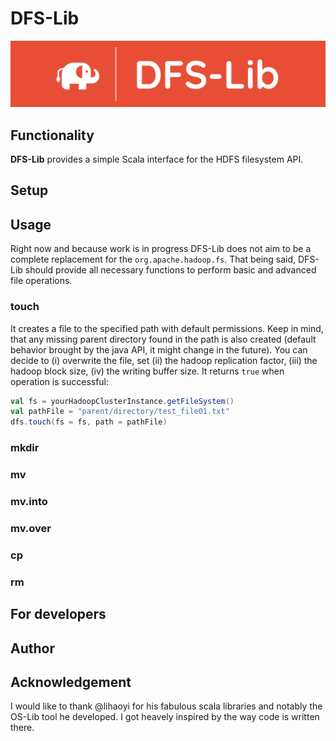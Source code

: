 # DFS-Lib

![logo](./assets/dfs-lib.png)

## Functionality

**DFS-Lib** provides a simple Scala interface for the HDFS filesystem API.

## Setup

## Usage

Right now and because work is in progress DFS-Lib does not aim to be a complete replacement for the `org.apache.hadoop.fs`. That being said, DFS-Lib should provide all necessary functions to perform basic and advanced file operations.

### touch

It creates a file to the specified path with default permissions. Keep in mind, that any missing parent directory found in the path is also created (default behavior brought by the java API, it might change in the future). You can decide to (i) overwrite the file, set (ii) the hadoop replication factor, (iii) the hadoop block size, (iv) the writing buffer size. It returns `true` when operation is successful:

```scala
val fs = yourHadoopClusterInstance.getFileSystem()
val pathFile = "parent/directory/test_file01.txt"
dfs.touch(fs = fs, path = pathFile)
```

### mkdir

### mv

### mv.into

### mv.over

### cp

### rm

## For developers

## Author

## Acknowledgement

I would like to thank @lihaoyi for his fabulous scala libraries and notably the OS-Lib tool he developed. I got heavely inspired by the way code is written there.
